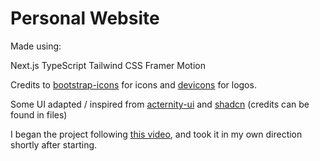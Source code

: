 # Personal Website
Made using:

Next.js
TypeScript
Tailwind CSS
Framer Motion

Credits to [bootstrap-icons](https://icons.getbootstrap.com/) for icons and [devicons](https://devicon.dev/) for logos.

Some UI adapted / inspired from [acternity-ui](https://ui.aceternity.com/components) and [shadcn](https://ui.shadcn.com/) (credits can be found in files)

I began the project following [this video](https://www.youtube.com/watch?v=FTH6Dn3AyIQ), and took it in my own direction shortly after starting.
